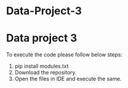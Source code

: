 # Data-Project-3
# Data project 3

To execute the code please follow below steps:
1. pip install modules.txt
2. Download the repository.
2. Open the files in IDE and execute the same.

